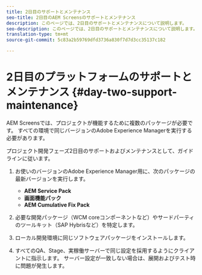 ```yaml
---
title: 2日目のサポートとメンテナンス
seo-title: 2日目のAEM Screensのサポートとメンテナンス
description: このページでは、2日目のサポートとメンテナンスについて説明します。
seo-description: このページでは、2日目のサポートとメンテナンスについて説明します。
translation-type: tm+mt
source-git-commit: 5c83a2b59769dfd3736a830f7d7d3cc35137c182

---
```



# 2日目のプラットフォームのサポートとメンテナンス {#day-two-support-maintenance}

AEM Screensでは、プロジェクトが機能するために複数のパッケージが必要です。 すべての環境で同じバージョンのAdobe Experience Managerを実行する必要があります。

プロジェクト開発フェーズ2日目のサポートおよびメンテナンスとして、ガイドラインに従います。

1. お使いのバージョンのAdobe Experience Manager用に、次のパッケージの最新バージョンを実行します。

   * **AEM Service Pack**
   * **画面機能パック**
   * **AEM Cumulative Fix Pack**

1. 必要な開発パッケージ（WCM coreコンポーネントなど）やサードパーティのツールキット（SAP Hybrisなど）を特定します。

1. ローカル開発環境に同じソフトウェアパッケージをインストールします。

1. すべてのQA、Stage、実稼働サーバーで同じ設定を採用するようにクライアントに指示します。 サーバー設定が一致しない場合は、展開およびテスト時に問題が発生します。
